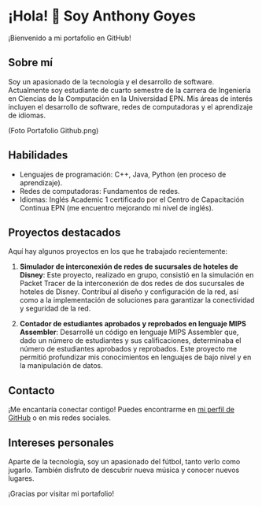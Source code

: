 # ¡Hola! 👋 Soy Anthony Goyes

¡Bienvenido a mi portafolio en GitHub!

## Sobre mí
Soy un apasionado de la tecnología y el desarrollo de software. Actualmente soy estudiante de cuarto semestre de la carrera de Ingeniería en Ciencias de la Computación en la Universidad EPN. Mis áreas de interés incluyen el desarrollo de software, redes de computadoras y el aprendizaje de idiomas.

(Foto Portafolio Github.png)

## Habilidades
- Lenguajes de programación: C++, Java, Python (en proceso de aprendizaje).
- Redes de computadoras: Fundamentos de redes.
- Idiomas: Inglés Academic 1 certificado por el Centro de Capacitación Continua EPN (me encuentro mejorando mi nivel de inglés).

## Proyectos destacados
Aquí hay algunos proyectos en los que he trabajado recientemente:

1. **Simulador de interconexión de redes de sucursales de hoteles de Disney**:
   Este proyecto, realizado en grupo, consistió en la simulación en Packet Tracer de la interconexión de dos redes de dos sucursales de hoteles de Disney. Contribuí al diseño y configuración de la red, así como a la implementación de soluciones para garantizar la conectividad y seguridad de la red.

2. **Contador de estudiantes aprobados y reprobados en lenguaje MIPS Assembler**:
   Desarrollé un código en lenguaje MIPS Assembler que, dado un número de estudiantes y sus calificaciones, determinaba el número de estudiantes aprobados y reprobados. Este proyecto me permitió profundizar mis conocimientos en lenguajes de bajo nivel y en la manipulación de datos.

## Contacto
¡Me encantaría conectar contigo! Puedes encontrarme en [mi perfil de GitHub](enlace/a/tu/perfil) o en mis redes sociales.

## Intereses personales
Aparte de la tecnología, soy un apasionado del fútbol, tanto verlo como jugarlo. También disfruto de descubrir nueva música y conocer nuevos lugares.

¡Gracias por visitar mi portafolio!

